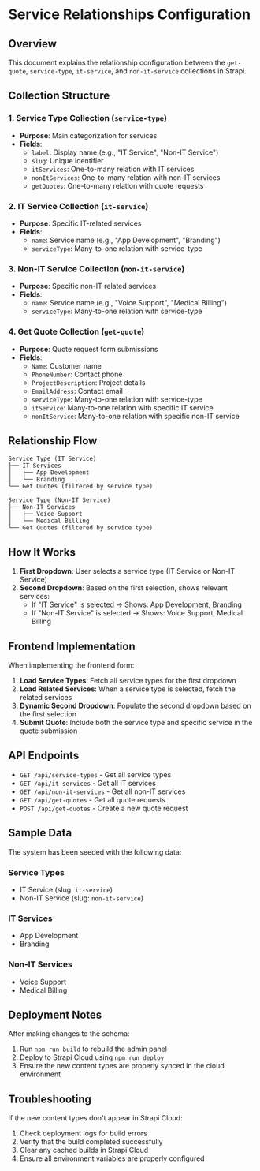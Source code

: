 # Service Relationships Configuration

## Overview
This document explains the relationship configuration between the `get-quote`, `service-type`, `it-service`, and `non-it-service` collections in Strapi.

## Collection Structure

### 1. Service Type Collection (`service-type`)
- **Purpose**: Main categorization for services
- **Fields**:
  - `label`: Display name (e.g., "IT Service", "Non-IT Service")
  - `slug`: Unique identifier
  - `itServices`: One-to-many relation with IT services
  - `nonItServices`: One-to-many relation with non-IT services
  - `getQuotes`: One-to-many relation with quote requests

### 2. IT Service Collection (`it-service`)
- **Purpose**: Specific IT-related services
- **Fields**:
  - `name`: Service name (e.g., "App Development", "Branding")
  - `serviceType`: Many-to-one relation with service-type

### 3. Non-IT Service Collection (`non-it-service`)
- **Purpose**: Specific non-IT related services
- **Fields**:
  - `name`: Service name (e.g., "Voice Support", "Medical Billing")
  - `serviceType`: Many-to-one relation with service-type

### 4. Get Quote Collection (`get-quote`)
- **Purpose**: Quote request form submissions
- **Fields**:
  - `Name`: Customer name
  - `PhoneNumber`: Contact phone
  - `ProjectDescription`: Project details
  - `EmailAddress`: Contact email
  - `serviceType`: Many-to-one relation with service-type
  - `itService`: Many-to-one relation with specific IT service
  - `nonItService`: Many-to-one relation with specific non-IT service

## Relationship Flow

```
Service Type (IT Service)
├── IT Services
│   ├── App Development
│   └── Branding
└── Get Quotes (filtered by service type)

Service Type (Non-IT Service)
├── Non-IT Services
│   ├── Voice Support
│   └── Medical Billing
└── Get Quotes (filtered by service type)
```

## How It Works

1. **First Dropdown**: User selects a service type (IT Service or Non-IT Service)
2. **Second Dropdown**: Based on the first selection, shows relevant services:
   - If "IT Service" is selected → Shows: App Development, Branding
   - If "Non-IT Service" is selected → Shows: Voice Support, Medical Billing

## Frontend Implementation

When implementing the frontend form:

1. **Load Service Types**: Fetch all service types for the first dropdown
2. **Load Related Services**: When a service type is selected, fetch the related services
3. **Dynamic Second Dropdown**: Populate the second dropdown based on the first selection
4. **Submit Quote**: Include both the service type and specific service in the quote submission

## API Endpoints

- `GET /api/service-types` - Get all service types
- `GET /api/it-services` - Get all IT services
- `GET /api/non-it-services` - Get all non-IT services
- `GET /api/get-quotes` - Get all quote requests
- `POST /api/get-quotes` - Create a new quote request

## Sample Data

The system has been seeded with the following data:

### Service Types
- IT Service (slug: `it-service`)
- Non-IT Service (slug: `non-it-service`)

### IT Services
- App Development
- Branding

### Non-IT Services
- Voice Support
- Medical Billing

## Deployment Notes

After making changes to the schema:
1. Run `npm run build` to rebuild the admin panel
2. Deploy to Strapi Cloud using `npm run deploy`
3. Ensure the new content types are properly synced in the cloud environment

## Troubleshooting

If the new content types don't appear in Strapi Cloud:
1. Check deployment logs for build errors
2. Verify that the build completed successfully
3. Clear any cached builds in Strapi Cloud
4. Ensure all environment variables are properly configured
